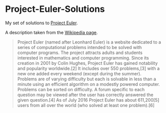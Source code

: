 # Project-Euler-Solutions
My set of solutions to [Project Euler](https://projecteuler.net/).

A description taken from the [Wikipedia page](https://en.wikipedia.org/wiki/Project_Euler).

>Project Euler (named after Leonhard Euler) is a website dedicated to a series of computational problems intended to be solved with computer programs. The project attracts adults and students interested in mathematics and computer programming. Since its creation in 2001 by Colin Hughes, Project Euler has gained notability and popularity worldwide.[2] It includes over 550 problems,[3] with a new one added every weekend (except during the summer). Problems are of varying difficulty but each is solvable in less than a minute using an efficient algorithm on a modestly powered computer. Problems can be sorted on difficulty. A forum specific to each question may be viewed after the user has correctly answered the given question.[4] As of July 2016 Project Euler has about 611,200[5] users from all over the world (who solved at least one problem).[6]
